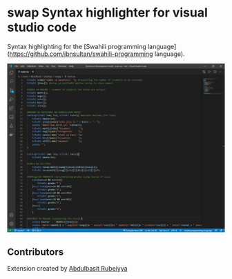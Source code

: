 # swap Syntax highlighter for visual studio code
Syntax highlighting for the [Swahili programming language](https://github.com/ibnsultan/swahili-programming language).

![Screenshot](https://raw.githubusercontent.com/ibnsultan/swap-vsce/master/assets/screen.png)

## Contributors
Extension created by [Abdulbasit Rubeiyya](https://github.com/ibnsultan)
